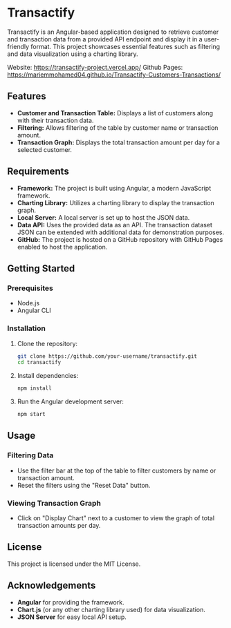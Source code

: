 # Transactify

Transactify is an Angular-based application designed to retrieve customer and transaction data from a provided API endpoint and display it in a user-friendly format. This project showcases essential features such as filtering and data visualization using a charting library.

Website: https://transactify-project.vercel.app/
Github Pages: https://mariemmohamed04.github.io/Transactify-Customers-Transactions/

## Features

- **Customer and Transaction Table:** Displays a list of customers along with their transaction data.
- **Filtering:** Allows filtering of the table by customer name or transaction amount.
- **Transaction Graph:** Displays the total transaction amount per day for a selected customer.

## Requirements

- **Framework:** The project is built using Angular, a modern JavaScript framework.
- **Charting Library:** Utilizes a charting library to display the transaction graph.
- **Local Server:** A local server is set up to host the JSON data.
- **Data API:** Uses the provided data as an API. The transaction dataset JSON can be extended with additional data for demonstration purposes.
- **GitHub:** The project is hosted on a GitHub repository with GitHub Pages enabled to host the application.

## Getting Started

### Prerequisites

- Node.js
- Angular CLI

### Installation

1. Clone the repository:
   ```sh
   git clone https://github.com/your-username/transactify.git
   cd transactify
   
2. Install dependencies:
   ```sh
   npm install
   
3. Run the Angular development server:
   ```sh
   npm start

## Usage

### Filtering Data

- Use the filter bar at the top of the table to filter customers by name or transaction amount.
- Reset the filters using the "Reset Data" button.

### Viewing Transaction Graph

- Click on "Display Chart" next to a customer to view the graph of total transaction amounts per day.

## License

This project is licensed under the MIT License.

## Acknowledgements

- **Angular** for providing the framework.
- **Chart.js** (or any other charting library used) for data visualization.
- **JSON Server** for easy local API setup.
